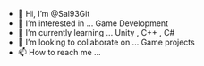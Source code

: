 - 👋 Hi, I’m @Sal93Git
- 👀 I’m interested in ... Game Development
- 🌱 I’m currently learning ... Unity , C++ , C#
- 💞️ I’m looking to collaborate on ... Game projects
- 📫 How to reach me ...

<!---
Sal93Git/Sal93Git is a ✨ special ✨ repository because its `README.md` (this file) appears on your GitHub profile.
You can click the Preview link to take a look at your changes.
--->
